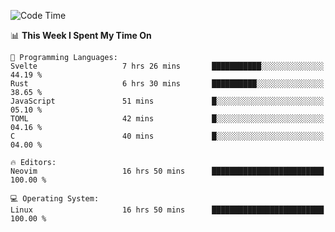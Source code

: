 <!-- [![Top Langs](https://github-readme-stats.vercel.app/api/top-langs/?username=gagahsyuja&theme=dracula&hide_border=true&border_radius=7)](https://github.com/anuraghazra/github-readme-stats) -->

<!--START_SECTION:waka-->
![Code Time](http://img.shields.io/badge/Code%20Time-488%20hrs%2012%20mins-blue)

📊 **This Week I Spent My Time On** 

```text
💬 Programming Languages: 
Svelte                   7 hrs 26 mins       ███████████░░░░░░░░░░░░░░   44.19 % 
Rust                     6 hrs 30 mins       ██████████░░░░░░░░░░░░░░░   38.65 % 
JavaScript               51 mins             █░░░░░░░░░░░░░░░░░░░░░░░░   05.10 % 
TOML                     42 mins             █░░░░░░░░░░░░░░░░░░░░░░░░   04.16 % 
C                        40 mins             █░░░░░░░░░░░░░░░░░░░░░░░░   04.00 % 

🔥 Editors: 
Neovim                   16 hrs 50 mins      █████████████████████████   100.00 % 

💻 Operating System: 
Linux                    16 hrs 50 mins      █████████████████████████   100.00 % 
```


<!--END_SECTION:waka-->
